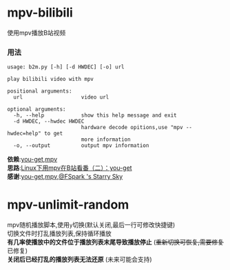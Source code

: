 # mpv-bilibili
使用mpv播放B站视频  
### 用法
```
usage: b2m.py [-h] [-d HWDEC] [-o] url

play bilibili video with mpv

positional arguments:
  url                   video url

optional arguments:
  -h, --help            show this help message and exit
  -d HWDEC, --hwdec HWDEC
                        hardware decode opitions,use "mpv --hwdec=help" to get
                        more information
  -o, --output          output mpv information
```
**依赖**:[you-get](https://github.com/soimort/you-get),[mpv](https://mpv.io)  
**思路**:[Linux下用mpv在B站看番（二）：you-get](https://fspark.me/archives/Linux-mpv-bilibili-bangumi-you-get.html)  
**感谢**:[you-get](https://github.com/soimort/you-get),[mpv](https://mpv.io),[@FSpark 's Starry Sky](https://fspark.me/)

# mpv-unlimit-random
mpv随机播放脚本,使用`y`切换(默认关闭,最后一行可修改快捷键)  
切换文件时打乱播放列表,保持循环播放  
**有几率使播放中的文件位于播放列表末尾导致播放停止** (~~重新切换可恢复,需要修复~~ 已修复)  
**关闭后已经打乱的播放列表无法还原** (未来可能会支持)


